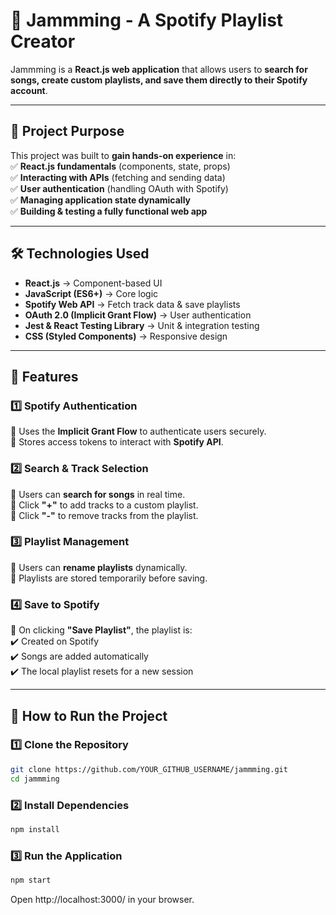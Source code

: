 # 🎵 Jammming - A Spotify Playlist Creator  

Jammming is a **React.js web application** that allows users to **search for songs, create custom playlists, and save them directly to their Spotify account**.  


---

## 📌 Project Purpose  

This project was built to **gain hands-on experience** in:  
✅ **React.js fundamentals** (components, state, props)  
✅ **Interacting with APIs** (fetching and sending data)  
✅ **User authentication** (handling OAuth with Spotify)  
✅ **Managing application state dynamically**  
✅ **Building & testing a fully functional web app**  

---

## 🛠️ Technologies Used  

- **React.js** → Component-based UI  
- **JavaScript (ES6+)** → Core logic  
- **Spotify Web API** → Fetch track data & save playlists  
- **OAuth 2.0 (Implicit Grant Flow)** → User authentication  
- **Jest & React Testing Library** → Unit & integration testing  
- **CSS (Styled Components)** → Responsive design  

---

## 🎨 Features  

### 1️⃣ Spotify Authentication  

🔹 Uses the **Implicit Grant Flow** to authenticate users securely.  
🔹 Stores access tokens to interact with **Spotify API**.  

### 2️⃣ Search & Track Selection  

🔹 Users can **search for songs** in real time.  
🔹 Click **"+"** to add tracks to a custom playlist.  
🔹 Click **"-"** to remove tracks from the playlist.  

### 3️⃣ Playlist Management  

🔹 Users can **rename playlists** dynamically.  
🔹 Playlists are stored temporarily before saving.  

### 4️⃣ Save to Spotify  

🔹 On clicking **"Save Playlist"**, the playlist is:  
✔️ Created on Spotify  
✔️ Songs are added automatically  
✔️ The local playlist resets for a new session  

---

## 📌 How to Run the Project  

### 1️⃣ Clone the Repository  

```bash
git clone https://github.com/YOUR_GITHUB_USERNAME/jammming.git
cd jammming
```

### 2️⃣ Install Dependencies

```bash
npm install
```

### 3️⃣ Run the Application

```bash
npm start
```

Open http://localhost:3000/ in your browser.
